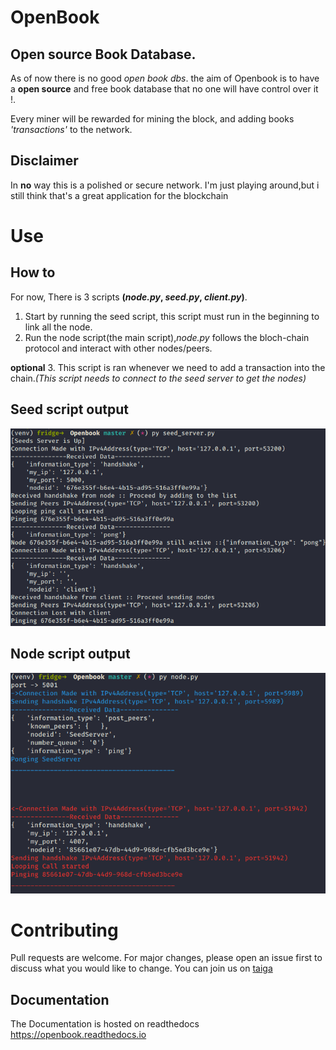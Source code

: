 # OpenBook
## Open source Book Database.
As of now there is no good *open book dbs*.
the aim of Openbook is to have a **open source** and free book database that no one will have control over it !.

Every miner will be rewarded for mining the block, and adding books *'transactions'* to the network.

## Disclaimer
In **no** way this is a polished or secure network.
I'm just playing around,but i still think that's a great application for the blockchain

# Use
## How to
For now, There is 3 scripts **(*node.py*, *seed.py*, *client.py*)**.

1. Start by running the seed script, this script must run in the beginning to link all the node.
2. Run the node script(the main script),*node.py* follows the bloch-chain protocol and interact with other nodes/peers.

**optional**
3. This script is ran whenever we need to add a transaction into the chain.*(This script needs to connect to the seed server to get the nodes)*

## Seed script output

![alt text](https://raw.githubusercontent.com/zeddo123/OpenBook/master/docs/seed.png)


## Node script output

![alt text](https://raw.githubusercontent.com/zeddo123/OpenBook/master/docs/node.png)


# Contributing
Pull requests are welcome. For major changes, please open an issue first to discuss what you would like to change.
You can join us on [taiga](https://tree.taiga.io/project/zeddo123-open-book/timeline)
## Documentation
The Documentation is hosted on readthedocs
https://openbook.readthedocs.io
